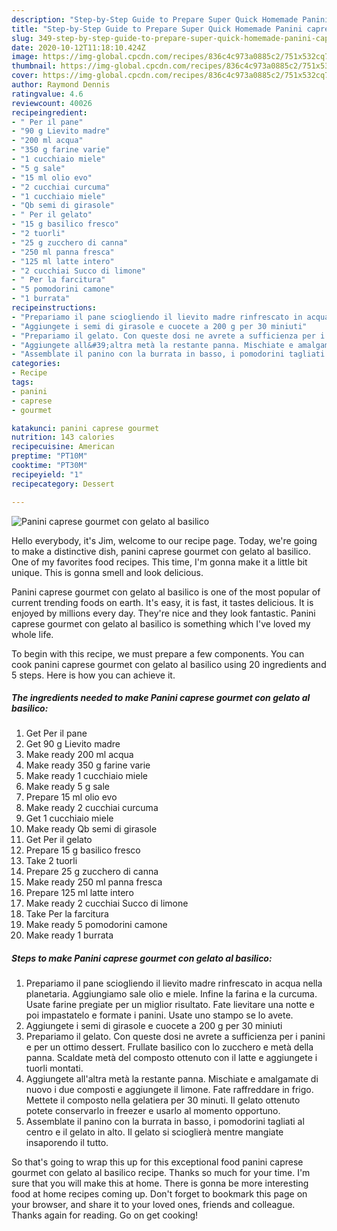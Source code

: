 ```yaml
---
description: "Step-by-Step Guide to Prepare Super Quick Homemade Panini caprese gourmet con gelato al basilico"
title: "Step-by-Step Guide to Prepare Super Quick Homemade Panini caprese gourmet con gelato al basilico"
slug: 349-step-by-step-guide-to-prepare-super-quick-homemade-panini-caprese-gourmet-con-gelato-al-basilico
date: 2020-10-12T11:18:10.424Z
image: https://img-global.cpcdn.com/recipes/836c4c973a0885c2/751x532cq70/panini-caprese-gourmet-con-gelato-al-basilico-recipe-main-photo.jpg
thumbnail: https://img-global.cpcdn.com/recipes/836c4c973a0885c2/751x532cq70/panini-caprese-gourmet-con-gelato-al-basilico-recipe-main-photo.jpg
cover: https://img-global.cpcdn.com/recipes/836c4c973a0885c2/751x532cq70/panini-caprese-gourmet-con-gelato-al-basilico-recipe-main-photo.jpg
author: Raymond Dennis
ratingvalue: 4.6
reviewcount: 40026
recipeingredient:
- " Per il pane"
- "90 g Lievito madre"
- "200 ml acqua"
- "350 g farine varie"
- "1 cucchiaio miele"
- "5 g sale"
- "15 ml olio evo"
- "2 cucchiai curcuma"
- "1 cucchiaio miele"
- "Qb semi di girasole"
- " Per il gelato"
- "15 g basilico fresco"
- "2 tuorli"
- "25 g zucchero di canna"
- "250 ml panna fresca"
- "125 ml latte intero"
- "2 cucchiai Succo di limone"
- " Per la farcitura"
- "5 pomodorini camone"
- "1 burrata"
recipeinstructions:
- "Prepariamo il pane sciogliendo il lievito madre rinfrescato in acqua nella planetaria. Aggiungiamo sale olio e miele. Infine la farina e la curcuma. Usate farine pregiate per un miglior risultato. Fate lievitare una notte e poi impastatelo e formate i panini. Usate uno stampo se lo avete."
- "Aggiungete i semi di girasole e cuocete a 200 g per 30 miniuti"
- "Prepariamo il gelato. Con queste dosi ne avrete a sufficienza per i panini e per un ottimo dessert. Frullate basilico con lo zucchero e metà della panna. Scaldate metà del composto ottenuto con il latte e aggiungete i tuorli montati."
- "Aggiungete all&#39;altra metà la restante panna. Mischiate e amalgamate di nuovo i due composti e aggiungete il limone. Fate raffreddare in frigo. Mettete il composto nella gelatiera per 30 minuti. Il gelato ottenuto potete conservarlo in freezer e usarlo al momento opportuno."
- "Assemblate il panino con la burrata in basso, i pomodorini tagliati al centro e il gelato in alto. Il gelato si scioglierà mentre mangiate insaporendo il tutto."
categories:
- Recipe
tags:
- panini
- caprese
- gourmet

katakunci: panini caprese gourmet 
nutrition: 143 calories
recipecuisine: American
preptime: "PT10M"
cooktime: "PT30M"
recipeyield: "1"
recipecategory: Dessert

---
```



![Panini caprese gourmet con gelato al basilico](https://img-global.cpcdn.com/recipes/836c4c973a0885c2/751x532cq70/panini-caprese-gourmet-con-gelato-al-basilico-recipe-main-photo.jpg)

Hello everybody, it's Jim, welcome to our recipe page. Today, we're going to make a distinctive dish, panini caprese gourmet con gelato al basilico. One of my favorites food recipes. This time, I'm gonna make it a little bit unique. This is gonna smell and look delicious.



Panini caprese gourmet con gelato al basilico is one of the most popular of current trending foods on earth. It's easy, it is fast, it tastes delicious. It is enjoyed by millions every day. They're nice and they look fantastic. Panini caprese gourmet con gelato al basilico is something which I've loved my whole life.


To begin with this recipe, we must prepare a few components. You can cook panini caprese gourmet con gelato al basilico using 20 ingredients and 5 steps. Here is how you can achieve it.

<!--inarticleads1-->

##### The ingredients needed to make Panini caprese gourmet con gelato al basilico:

1. Get  Per il pane
1. Get 90 g Lievito madre
1. Make ready 200 ml acqua
1. Make ready 350 g farine varie
1. Make ready 1 cucchiaio miele
1. Make ready 5 g sale
1. Prepare 15 ml olio evo
1. Make ready 2 cucchiai curcuma
1. Get 1 cucchiaio miele
1. Make ready Qb semi di girasole
1. Get  Per il gelato
1. Prepare 15 g basilico fresco
1. Take 2 tuorli
1. Prepare 25 g zucchero di canna
1. Make ready 250 ml panna fresca
1. Prepare 125 ml latte intero
1. Make ready 2 cucchiai Succo di limone
1. Take  Per la farcitura
1. Make ready 5 pomodorini camone
1. Make ready 1 burrata




<!--inarticleads2-->

##### Steps to make Panini caprese gourmet con gelato al basilico:

1. Prepariamo il pane sciogliendo il lievito madre rinfrescato in acqua nella planetaria. Aggiungiamo sale olio e miele. Infine la farina e la curcuma. Usate farine pregiate per un miglior risultato. Fate lievitare una notte e poi impastatelo e formate i panini. Usate uno stampo se lo avete.
1. Aggiungete i semi di girasole e cuocete a 200 g per 30 miniuti
1. Prepariamo il gelato. Con queste dosi ne avrete a sufficienza per i panini e per un ottimo dessert. Frullate basilico con lo zucchero e metà della panna. Scaldate metà del composto ottenuto con il latte e aggiungete i tuorli montati.
1. Aggiungete all&#39;altra metà la restante panna. Mischiate e amalgamate di nuovo i due composti e aggiungete il limone. Fate raffreddare in frigo. Mettete il composto nella gelatiera per 30 minuti. Il gelato ottenuto potete conservarlo in freezer e usarlo al momento opportuno.
1. Assemblate il panino con la burrata in basso, i pomodorini tagliati al centro e il gelato in alto. Il gelato si scioglierà mentre mangiate insaporendo il tutto.




So that's going to wrap this up for this exceptional food panini caprese gourmet con gelato al basilico recipe. Thanks so much for your time. I'm sure that you will make this at home. There is gonna be more interesting food at home recipes coming up. Don't forget to bookmark this page on your browser, and share it to your loved ones, friends and colleague. Thanks again for reading. Go on get cooking!
